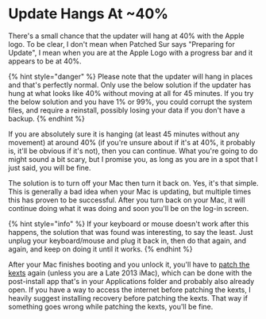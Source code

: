 # Update Hangs At ~40%

There's a small chance that the updater will hang at 40% with the Apple logo. To be clear, I don't mean when Patched Sur says "Preparing for Update", I mean when you are at the Apple Logo with a progress bar and it appears to be at 40%.

{% hint style="danger" %}
Please note that the updater will hang in places and that's perfectly normal. Only use the below solution if the updater has hung at what looks like 40% without moving at all for 45 minutes. If you try the below solution and you have 1% or 99%, you could corrupt the system files, and require a reinstall, possibly losing your data if you don't have a backup.
{% endhint %}

If you are absolutely sure it is hanging \(at least 45 minutes without any movement\) at around 40% \(if you're unsure about if it's at 40%, it probably is, it'll be obvious if it's not\), then you can continue. What you're going to do might sound a bit scary, but I promise you, as long as you are in a spot that I just said, you will be fine.

The solution is to turn off your Mac then turn it back on. Yes, it's that simple. This is generally a bad idea when your Mac is updating, but multiple times this has proven to be successful. After you turn back on your Mac, it will continue doing what it was doing and soon you'll be on the log-in screen.

{% hint style="info" %}
If your keyboard or mouse doesn't work after this happens, the solution that was found was interesting, to say the least. Just unplug your keyboard/mouse and plug it back in, then do that again, and again, and keep on doing it until it works.
{% endhint %}

After your Mac finishes booting and you unlock it, you'll have to [patch the kexts](../postinstall-after-upgrade/patching-the-kexts.md) again \(unless you are a Late 2013 iMac\), which can be done with the post-install app that's in your Applications folder and probably also already open. If you have a way to access the internet before patching the kexts, I heavily suggest installing recovery before patching the kexts. That way if something goes wrong while patching the kexts, you'll be fine.

